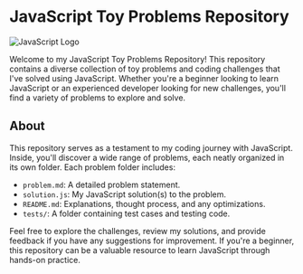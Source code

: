 # JavaScript Toy Problems Repository

![JavaScript Logo](javascript-logo.png)

Welcome to my JavaScript Toy Problems Repository! This repository contains a diverse collection of toy problems and coding challenges that I've solved using JavaScript. Whether you're a beginner looking to learn JavaScript or an experienced developer looking for new challenges, you'll find a variety of problems to explore and solve.


## About

This repository serves as a testament to my coding journey with JavaScript. Inside, you'll discover a wide range of problems, each neatly organized in its own folder. Each problem folder includes:

- `problem.md`: A detailed problem statement.
- `solution.js`: My JavaScript solution(s) to the problem.
- `README.md`: Explanations, thought process, and any optimizations.
- `tests/`: A folder containing test cases and testing code.

Feel free to explore the challenges, review my solutions, and provide feedback if you have any suggestions for improvement. If you're a beginner, this repository can be a valuable resource to learn JavaScript through hands-on practice.
